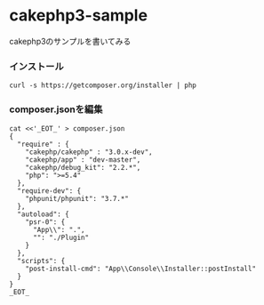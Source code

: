 cakephp3-sample
===============

cakephp3のサンプルを書いてみる

### インストール
```
curl -s https://getcomposer.org/installer | php
```

### composer.jsonを編集
```
cat <<'_EOT_' > composer.json
{
  "require" : {
    "cakephp/cakephp" : "3.0.x-dev",
    "cakephp/app" : "dev-master",
    "cakephp/debug_kit": "2.2.*",
    "php": ">=5.4"
  },
  "require-dev": {
    "phpunit/phpunit": "3.7.*"
  },
  "autoload": {
    "psr-0": {
      "App\\": ".",
      "": "./Plugin"
    }
  },
  "scripts": {
    "post-install-cmd": "App\\Console\\Installer::postInstall"
  }
}
_EOT_
```
